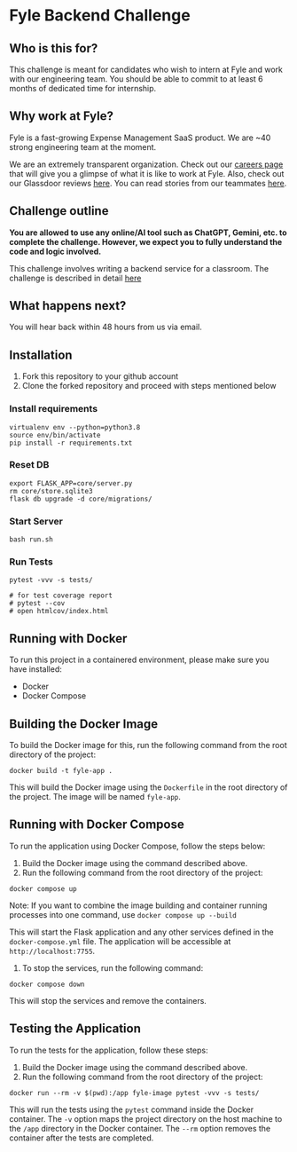 # Fyle Backend Challenge

## Who is this for?

This challenge is meant for candidates who wish to intern at Fyle and work with our engineering team. You should be able to commit to at least 6 months of dedicated time for internship.

## Why work at Fyle?

Fyle is a fast-growing Expense Management SaaS product. We are ~40 strong engineering team at the moment. 

We are an extremely transparent organization. Check out our [careers page](https://careers.fylehq.com) that will give you a glimpse of what it is like to work at Fyle. Also, check out our Glassdoor reviews [here](https://www.glassdoor.co.in/Reviews/Fyle-Reviews-E1723235.htm). You can read stories from our teammates [here](https://stories.fylehq.com).


## Challenge outline

**You are allowed to use any online/AI tool such as ChatGPT, Gemini, etc. to complete the challenge. However, we expect you to fully understand the code and logic involved.**

This challenge involves writing a backend service for a classroom. The challenge is described in detail [here](./Application.md)


## What happens next?

You will hear back within 48 hours from us via email. 


## Installation

1. Fork this repository to your github account
2. Clone the forked repository and proceed with steps mentioned below

### Install requirements

```
virtualenv env --python=python3.8
source env/bin/activate
pip install -r requirements.txt
```
### Reset DB

```
export FLASK_APP=core/server.py
rm core/store.sqlite3
flask db upgrade -d core/migrations/
```
### Start Server

```
bash run.sh
```
### Run Tests

```
pytest -vvv -s tests/

# for test coverage report
# pytest --cov
# open htmlcov/index.html
```

Running with Docker
------------

To run this project in a containered environment, please make sure you have installed:

-   Docker
-   Docker Compose

Building the Docker Image
-------------------------

To build the Docker image for this, run the following command from the root directory of the project:

`docker build -t fyle-app .`

This will build the Docker image using the `Dockerfile` in the root directory of the project. The image will be named `fyle-app`.

Running with Docker Compose
-------------------------------------------

To run the application using Docker Compose, follow the steps below:

1.  Build the Docker image using the command described above.
2.  Run the following command from the root directory of the project:

`docker compose up`

Note: If you want to combine the image building and container running processes into one command, use `docker compose up --build`

This will start the Flask application and any other services defined in the `docker-compose.yml` file. The application will be accessible at `http://localhost:7755`.

1.  To stop the services, run the following command:

`docker compose down`

This will stop the services and remove the containers.

Testing the Application
-----------------------

To run the tests for the application, follow these steps:

1.  Build the Docker image using the command described above.
2.  Run the following command from the root directory of the project:

`docker run --rm -v $(pwd):/app fyle-image pytest -vvv -s tests/`

This will run the tests using the `pytest` command inside the Docker container. The `-v` option maps the project directory on the host machine to the `/app` directory in the Docker container. The `--rm` option removes the container after the tests are completed.